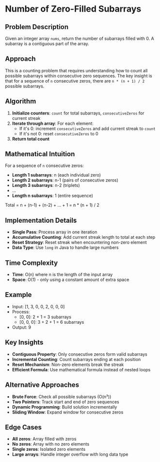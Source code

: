 # Number of Zero-Filled Subarrays

## Problem Description
Given an integer array `nums`, return the number of subarrays filled with 0. A subarray is a contiguous part of the array.

## Approach
This is a counting problem that requires understanding how to count all possible subarrays within consecutive zero sequences. The key insight is that for a sequence of `n` consecutive zeros, there are `n * (n + 1) / 2` possible subarrays.

## Algorithm
1. **Initialize counters**: `count` for total subarrays, `consecutiveZeros` for current streak
2. **Iterate through array**: For each element:
   - If it's 0: increment `consecutiveZeros` and add current streak to `count`
   - If it's not 0: reset `consecutiveZeros` to 0
3. **Return total count**

## Mathematical Intuition
For a sequence of `n` consecutive zeros:
- **Length 1 subarrays**: n (each individual zero)
- **Length 2 subarrays**: n-1 (pairs of consecutive zeros)
- **Length 3 subarrays**: n-2 (triplets)
- ...
- **Length n subarrays**: 1 (entire sequence)

Total = n + (n-1) + (n-2) + ... + 1 = n * (n + 1) / 2

## Implementation Details
- **Single Pass**: Process array in one iteration
- **Accumulative Counting**: Add current streak length to total at each step
- **Reset Strategy**: Reset streak when encountering non-zero element
- **Data Type**: Use `long` in Java to handle large numbers

## Time Complexity
- **Time**: O(n) where n is the length of the input array
- **Space**: O(1) - only using a constant amount of extra space

## Example
- Input: [1, 3, 0, 0, 2, 0, 0, 0]
- Process: 
  - [0, 0]: 2 + 1 = 3 subarrays
  - [0, 0, 0]: 3 + 2 + 1 = 6 subarrays
- Output: 9

## Key Insights
- **Contiguous Property**: Only consecutive zeros form valid subarrays
- **Incremental Counting**: Count subarrays ending at each position
- **Reset Mechanism**: Non-zero elements break the streak
- **Efficient Formula**: Use mathematical formula instead of nested loops

## Alternative Approaches
- **Brute Force**: Check all possible subarrays (O(n³))
- **Two Pointers**: Track start and end of zero sequences
- **Dynamic Programming**: Build solution incrementally
- **Sliding Window**: Expand window for consecutive zeros

## Edge Cases
- **All zeros**: Array filled with zeros
- **No zeros**: Array with no zero elements
- **Single zeros**: Isolated zero elements
- **Large arrays**: Handle integer overflow with long data type
